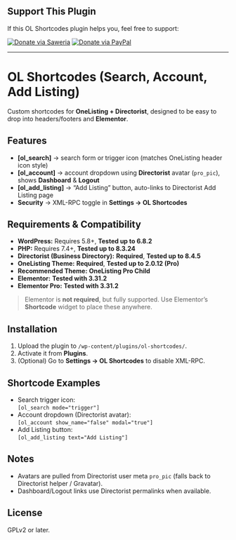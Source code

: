 ## Support This Plugin

If this OL Shortcodes plugin helps you, feel free to support:

[![Donate via Saweria](https://img.shields.io/badge/Donate-Saweria-orange?style=flat)](https://saweria.co/godi)
[![Donate via PayPal](https://img.shields.io/badge/Donate-PayPal-blue?style=flat&logo=paypal)](https://paypal.me/godimyid)

---

# OL Shortcodes (Search, Account, Add Listing)

Custom shortcodes for **OneListing + Directorist**, designed to be easy to drop into headers/footers and **Elementor**.

## Features
- **[ol_search]** → search form or trigger icon (matches OneListing header icon style)
- **[ol_account]** → account dropdown using **Directorist** avatar (`pro_pic`), shows **Dashboard** & **Logout**
- **[ol_add_listing]** → “Add Listing” button, auto-links to Directorist Add Listing page
- **Security** → XML-RPC toggle in **Settings → OL Shortcodes**

## Requirements & Compatibility
- **WordPress:** Requires 5.8+, **Tested up to 6.8.2**
- **PHP:** Requires 7.4+, **Tested up to 8.3.24**
- **Directorist (Business Directory):** **Required**, **Tested up to 8.4.5**
- **OneListing Theme:** **Required**, **Tested up to 2.0.12 (Pro)**
- **Recommended Theme:** **OneListing Pro Child**
- **Elementor:** **Tested with 3.31.2**
- **Elementor Pro:** **Tested with 3.31.2**

> Elementor is **not required**, but fully supported. Use Elementor’s **Shortcode** widget to place these anywhere.

## Installation
1. Upload the plugin to `/wp-content/plugins/ol-shortcodes/`.
2. Activate it from **Plugins**.
3. (Optional) Go to **Settings → OL Shortcodes** to disable XML-RPC.

## Shortcode Examples
- Search trigger icon:  
  `[ol_search mode="trigger"]`
- Account dropdown (Directorist avatar):  
  `[ol_account show_name="false" modal="true"]`
- Add Listing button:  
  `[ol_add_listing text="Add Listing"]`

## Notes
- Avatars are pulled from Directorist user meta `pro_pic` (falls back to Directorist helper / Gravatar).
- Dashboard/Logout links use Directorist permalinks when available.

## License
GPLv2 or later.
